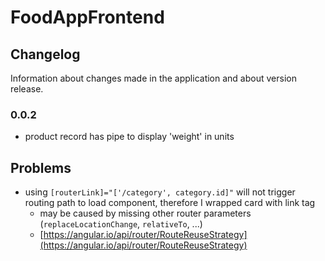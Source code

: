 # FoodAppFrontend

## Changelog

Information about changes made in the application and about version release.

### 0.0.2
- product record has pipe to display 'weight' in units


## Problems

- using `[routerLink]="['/category', category.id]"` will not trigger routing path to load component, therefore I wrapped card with link tag
  - may be caused by missing other router parameters (`replaceLocationChange`, `relativeTo`, ...)
  - [https://angular.io/api/router/RouteReuseStrategy](https://angular.io/api/router/RouteReuseStrategy)
